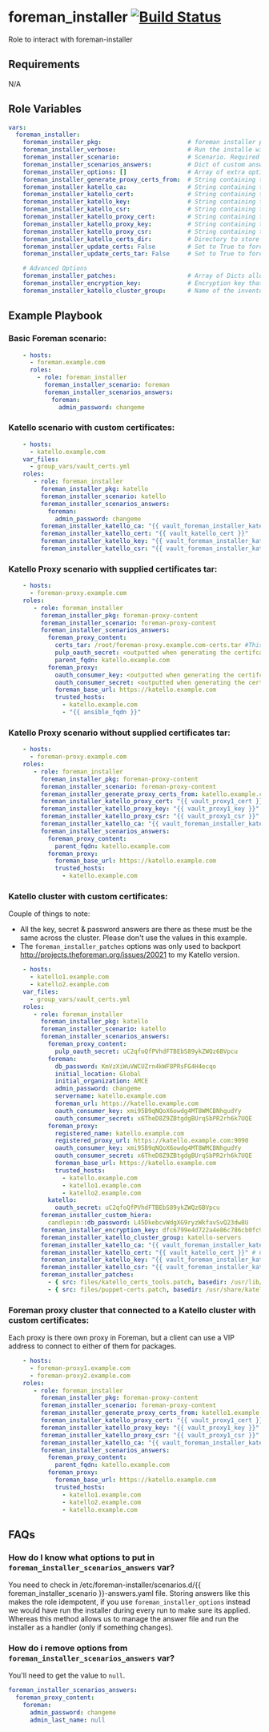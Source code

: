 # foreman_installer [![Build Status](https://travis-ci.org/sean797/ansible-role-foreman_installer.svg?branch=master)](https://travis-ci.org/sean797/ansible-role-foreman_installer)

Role to interact with foreman-installer 


## Requirements

N/A

## Role Variables

```yaml
vars:
  foreman_installer:
    foreman_installer_pkg:                        # foreman installer package. You probably want either "foreman-installer" or "katello".
    foreman_installer_verbose:                    # Run the installe with -v option
    foreman_installer_scenario:                   # Scenario. Required
    foreman_installer_scenarios_answers:          # Dict of custom answers that for your scenario. See [FAQs](https://github.com/sean797/ansible-role-foreman_installer#faqs). 
    foreman_installer_options: []                 # Array of extra options to pass to whenever the installer is ran
    foreman_installer_generate_proxy_certs_from:  # String containing the ansible host to Generate Certificates for a Katello Smart Proxy
    foreman_installer_katello_ca:                 # String containing the custom CA cert. Katello & Katello Smart Proxy Only.
    foreman_installer_katello_cert:               # String containing the custom cert. Katello Only.
    foreman_installer_katello_key:                # String containing the custom key. Katello Only.
    foreman_installer_katello_csr:                # String containing the custom csr. Katello Only.
    foreman_installer_katello_proxy_cert:         # String containing the custom cert. Katello Smart Proxy Only.
    foreman_installer_katello_proxy_key:          # String containing the custom key. Katello Smart Proxy Only.
    foreman_installer_katello_proxy_csr:          # String containing the custom csr. Katello Smart Proxy Only.
    foreman_installer_katello_certs_dir:          # Directory to store the certificates
    foreman_installer_update_certs: False         # Set to True to force Certificate Update.
    foreman_installer_update_certs_tar: False     # Set to True to force new Proxy Certificates tar to be generated & applied.

    # Advanced Options
    foreman_installer_patches:                    # Array of Dicts allowing patches against the installer files. See defaults/main.yml for an example.
    foreman_installer_encryption_key:             # Encryption key that is put into /etc/foreman/encryption_key.rb. Must be the same across a Foreman cluster.
    foreman_installer_katello_cluster_group:      # Name of the inventory group will all Katello servers in. Requires http://projects.theforeman.org/issues/20021
```

## Example Playbook

### Basic Foreman scenario:

```yaml
    - hosts:
      - foreman.example.com
      roles:
        - role: foreman_installer
          foreman_installer_scenario: foreman
          foreman_installer_scenarios_answers:
            foreman:
              admin_password: changeme
```

### Katello scenario with custom certificates:

```yaml
    - hosts:
      - katello.example.com
    var_files:
      - group_vars/vault_certs.yml
    roles:
       - role: foreman_installer
         foreman_installer_pkg: katello
         foreman_installer_scenario: katello
         foreman_installer_scenarios_answers:
           foreman:
             admin_password: changeme
         foreman_installer_katello_ca: "{{ vault_foreman_installer_katello_ca }}"
         foreman_installer_katello_cert: "{{ vault_katello_cert }}"
         foreman_installer_katello_key: "{{ vault_foreman_installer_katello_key }}"
         foreman_installer_katello_csr: "{{ vault_foreman_installer_katello_csr }}"
```

### Katello Proxy scenario with supplied certificates tar:

```yaml
    - hosts:
      - foreman-proxy.example.com
    roles:
       - role: foreman_installer
         foreman_installer_pkg: foreman-proxy-content
         foreman_installer_scenario: foreman-proxy-content
         foreman_installer_scenarios_answers:
           foreman_proxy_content:
             certs_tar: /root/foreman-proxy.example.com-certs.tar #This must already be on-disk
             pulp_oauth_secret: <outputted when generating the certifcates tar>
             parent_fqdn: katello.example.com
           foreman_proxy:
             oauth_consumer_key: <outputted when generating the certifcates tar>
             oauth_consumer_secret: <outputted when generating the certifcates tar>
             foreman_base_url: https://katello.example.com
             trusted_hosts:
               - katello.example.com
               - "{{ ansible_fqdn }}"
```

### Katello Proxy scenario without supplied certificates tar:

```yaml
    - hosts:
      - foreman-proxy.example.com
    roles:
       - role: foreman_installer
         foreman_installer_pkg: foreman-proxy-content
         foreman_installer_scenario: foreman-proxy-content
         foreman_installer_generate_proxy_certs_from: katello.example.com
         foreman_installer_katello_proxy_cert: "{{ vault_proxy1_cert }}"
         foreman_installer_katello_proxy_key: "{{ vault_proxy1_key }}"
         foreman_installer_katello_proxy_csr: "{{ vault_proxy1_csr }}"
         foreman_installer_katello_ca: "{{ vault_foreman_installer_katello_ca }}"
         foreman_installer_scenarios_answers:
           foreman_proxy_content:
             parent_fqdn: katello.example.com
           foreman_proxy:
             foreman_base_url: https://katello.example.com
             trusted_hosts:
               - katello.example.com
```

### Katello cluster with custom certificates: 

Couple of things to note:
 - All the key, secret & password answers are there as these must be the same across the cluster. Please don't use the values in this example.
 - The `foreman_installer_patches` options was only used to backport http://projects.theforeman.org/issues/20021 to my Katello version.

```yaml
    - hosts:
      - katello1.example.com
      - katello2.example.com
    var_files:
      - group_vars/vault_certs.yml
    roles:
       - role: foreman_installer
         foreman_installer_pkg: katello
         foreman_installer_scenario: katello
         foreman_installer_scenarios_answers:
           foreman_proxy_content:
             pulp_oauth_secret: uC2qfoQfPVhdFTBEbS89ykZWQz6BVpcu
           foreman:
             db_password: KmVzXiWuVWCUZrn4kWF8PRsFG4H4ecqo
             initial_location: Global
             initial_organization: AMCE
             admin_password: changeme
             servername: katello.example.com
             foreman_url: https://katello.example.com
             oauth_consumer_key: xmi95B9qNQoX6owdg4MT8WMCBNhgudYy
             oauth_consumer_secret: x6TheD8Z9ZBtgdgBUrqSbPR2rh6k7UQE
           foreman_proxy:
             registered_name: katello.example.com
             registered_proxy_url: https://katello.example.com:9090
             oauth_consumer_key: xmi95B9qNQoX6owdg4MT8WMCBNhgudYy
             oauth_consumer_secret: x6TheD8Z9ZBtgdgBUrqSbPR2rh6k7UQE
             foreman_base_url: https://katello.example.com
             trusted_hosts:
               - katello.example.com
               - katello1.example.com
               - katello2.example.com
           katello:
             oauth_secret: uC2qfoQfPVhdFTBEbS89ykZWQz6BVpcu
         foreman_installer_custom_hiera:
           candlepin::db_password: L45DkebcvWdgXG9ryzWkfavSvQ23dw8U
         foreman_installer_encryption_key: dfc6799e4d722a4e86c786cb0fc96cbbae0151f6
         foreman_installer_katello_cluster_group: katello-servers
         foreman_installer_katello_ca: "{{ vault_foreman_installer_katello_ca }}"
         foreman_installer_katello_cert: "{{ vault_katello_cert }}" # Certificate must use dns-alt-names with all cluster Hostnames and VIP hostname.
         foreman_installer_katello_key: "{{ vault_foreman_installer_katello_key }}"
         foreman_installer_katello_csr: "{{ vault_foreman_installer_katello_csr }}"
         foreman_installer_patches:
           - { src: files/katello_certs_tools.patch, basedir: /usr/lib/python2.7/site-packages/ }
           - { src: files/puppet-certs.patch, basedir: /usr/share/katello-installer-base/modules/certs/ }
```

### Foreman proxy cluster that connected to a Katello cluster with custom certificates: 

Each proxy is there own proxy in Foreman, but a client can use a VIP address to connect to either of them for packages.

```yaml
    - hosts:
      - foreman-proxy1.example.com
      - foreman-proxy2.example.com
    roles:
       - role: foreman_installer
         foreman_installer_pkg: foreman-proxy-content
         foreman_installer_scenario: foreman-proxy-content
         foreman_installer_generate_proxy_certs_from: katello1.example.com
         foreman_installer_katello_proxy_cert: "{{ vault_proxy1_cert }}" # Certificate must use dns-alt-names with all cluster Hostnames and VIP hostname.
         foreman_installer_katello_proxy_key: "{{ vault_proxy1_key }}"
         foreman_installer_katello_proxy_csr: "{{ vault_proxy1_csr }}"
         foreman_installer_katello_ca: "{{ vault_foreman_installer_katello_ca }}"
         foreman_installer_scenarios_answers:
           foreman_proxy_content:
             parent_fqdn: katello.example.com
           foreman_proxy:
             foreman_base_url: https://katello.example.com
             trusted_hosts:
               - katello1.example.com
               - katello2.example.com
               - katello.example.com
```

## FAQs

### How do I know what options to put in `foreman_installer_scenarios_answers` var? ###

You need to check in /etc/foreman-installer/scenarios.d/{{ foreman_installer_scenario }}-answers.yaml file. Storing answers like this makes the role idempotent, if you use `foreman_installer_options` instead we would have run the installer during every run to make sure its applied. Whereas this method allows us to manage the answer file and run the installer as a handler (only if something changes).

### How do i remove options from `foreman_installer_scenarios_answers` var? ###

You'll need to get the value to `null`.

```yaml
foreman_installer_scenarios_answers:
  foreman_proxy_content:
    foreman:
      admin_password: changeme
      admin_last_name: null
```
